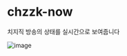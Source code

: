 # chzzk-now
치지직 방송의 상태를 실시간으로 보여줍니다

![image](https://github.com/Tanat05/chzzk-now/assets/85154556/bdfe8fa7-7e28-4ed1-b6a7-d6aaa76d80cb)
